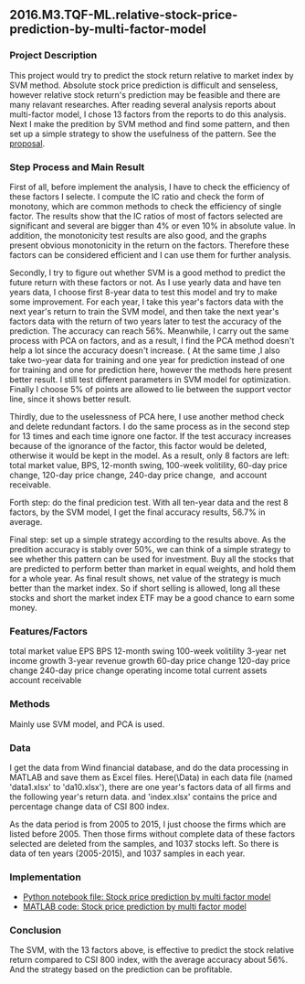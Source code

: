 ## 2016.M3.TQF-ML.relative-stock-price-prediction-by-multi-factor-model

### Project Description
This project would try to predict the stock return relative to market index by SVM method. Absolute stock price prediction is difficult and senseless, however relative stock return's prediction may be feasible and there are many relavant researches. After reading several analysis reports about multi-factor model, I chose 13 factors from the reports to do this analysis. Next I make the predition by SVM method and find some pattern, and then set up a simple strategy to show the usefulness of the pattern. See the [proposal](FuLucheng_Proposal.pdf).

### Step Process and Main Result
First of all, before implement the analysis, I have to check the efficiency of these factors I selecte. I compute the IC ratio and check the form of monotony, which are common methods to check the efficiency of single factor. The results show that the IC ratios of most of factors selected are significant and several are bigger than 4% or even 10% in absolute value. In addition, the monotonicity test results are also good, and the graphs present obvious monotonicity in the return on the factors. Therefore these factors can be considered efficient and I can use them for further analysis.

Secondly, I try to figure out whether SVM is a good method to predict the future return with these factors or not. As I use yearly data and have ten years data, I choose first 8-year data to test this model and try to make some improvement. For each year, I take this year's factors data with the next year's return to train the SVM model, and then take the next year's factors data with the return of two years later to test the accuracy of the prediction. The accuracy can reach 56%. Meanwhile, I carry out the same process with PCA on factors, and as a result, I find the PCA method doesn't help a lot since the accuracy doesn't increase. ( At the same time ,I also take two-year data for training and one year for prediction instead of one for training and one for prediction here, however the methods here present better result. I still test different parameters in SVM model for optimization. Finally I choose 5% of points are allowed to lie between the support vector line, since it shows better result.

Thirdly, due to the uselessness of PCA here, I use another method check and delete redundant factors. I do the same process as in the second step for 13 times and each time ignore one factor. If the test accuracy increases because of the ignorance of the factor, this factor would be deleted, otherwise it would be kept in the model. As a result, only 8 factors are left: total market value, BPS, 12-month swing, 100-week volitility, 60-day price change, 120-day price change, 240-day price change,  and account receivable.

Forth step: do the final predicion test. With all ten-year data and the rest 8 factors, by the SVM model, I get the final accuracy results, 56.7% in average.

Final step: set up a simple strategy according to the results above. As the predition accuracy is stably over 50%, we can think of a simple strategy to see whether this pattern can be used for investment. Buy all the stocks that are predicted to perform better than market in equal weights, and hold them for a whole year. As final result shows, net value of the strategy is much better than the market index. So if short selling is allowed, long all these stocks and short the market index ETF may be a good chance to earn some money. 

### Features/Factors
total market value
EPS
BPS
12-month swing
100-week volitility
3-year net income growth
3-year revenue growth
60-day price change
120-day price change
240-day price change
operating income
total current assets
account receivable

### Methods
Mainly use SVM model, and PCA is used.

### Data
I get the data from Wind financial database, and do the data processing in MATLAB and save them as Excel files. Here(\Data) in each data file (named 'data1.xlsx' to 'da10.xlsx'), there are one year's factors data of all firms and the following year's return data. and 'index.xlsx' contains the price and percentage change data of CSI 800 index.

As the data period is from 2005 to 2015, I just choose the firms which are listed before 2005. Then those firms without complete data of these factors selected are deleted from the samples, and 1037 stocks left. So there is data of ten years (2005-2015), and 1037 samples in each year.

### Implementation
* [Python notebook file: Stock price prediction by multi factor model](Stock_price_prediction_by_multi_factor_model.ipynb)
* [MATLAB code: Stock price prediction by multi factor model](https://github.com/1601213521/2016.M3.TQF-ML.relative-stock-price-prediction-by-multi-factor-model/blob/master/MatlabCode/SVMcalculation.m)

### Conclusion
The SVM, with the 13 factors above, is effective to predict the stock relative return compared to CSI 800 index, with the average accuracy about 56%. And the strategy based on the prediction can be profitable.
